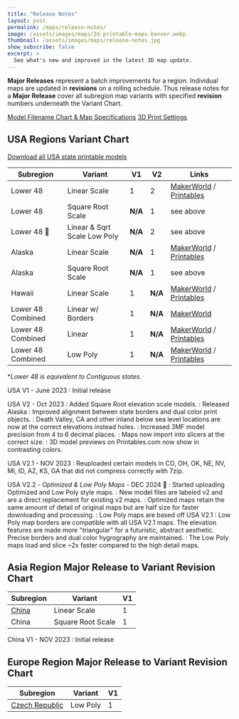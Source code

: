 ```yaml
---
title: "Release Notes"
layout: post
permalink: /maps/release-notes/
image: /assets/images/maps/3d-printable-maps-banner.webp
thumbnail: /assets/images/maps/release-notes.jpg
show_subscribe: false
excerpt: >
  See what's new and improved in the latest 3D map update.
---
```


**Major Releases** represent a batch improvements for a region. Individual maps are updated in **revisions** on a rolling schedule. Thus release notes for a **Major Release** cover all subregion map variants with specified **revision** numbers underneath the Variant Chart.

[Model Filename Chart & Map Specifications](https://ansonliu.com/maps/specifications/)
[3D Print Settings](https://ansonliu.com/maps/print-settings/)

## USA Regions Variant Chart

[Download all USA state printable models](https://www.printables.com/@ansonl/collections/714909)

| Subregion | Variant | V1 | V2 | Links |
| --- | --- | --- | --- | --- |
| Lower 48 | Linear Scale | 1 | 2 | [MakerWorld](https://makerworld.com/en/collections/766615) / [Printables](https://www.printables.com/@ansonl/collections/714909) |
| Lower 48 | Square Root Scale | __N/A__ | 1 | see above |
| Lower 48 🚧 | Linear & Sqrt Scale Low Poly | __N/A__ | 2 | see above |
| Alaska | Linear Scale | __N/A__ | 1 | [MakerWorld](https://makerworld.com/en/models/662546) / [Printables](https://www.printables.com/model/611779-alaska-usa-ak-topographic-relief-map-with-rivers-a) |
| Alaska | Square Root Scale | __N/A__ | 1 | see above |
| Hawaii | Linear Scale | 1 | __N/A__ | [MakerWorld](https://makerworld.com/en/models/571705) / [Printables](https://www.printables.com/model/546259-hawaii-usa-hi-southeastern-islands-topo-map-with-h) |
| Lower 48 Combined | Linear w/ Borders | 1 | __N/A__ | [MakerWorld](https://makerworld.com/en/models/226944) |
| Lower 48 Combined | Linear | 1 | __N/A__ | [MakerWorld](https://makerworld.com/en/models/230614) / [Printables](https://www.printables.com/model/529276-contiguous-usa-lower-48-topographic-map-with-hydro) |
| Lower 48 Combined | Low Poly | 1 | __N/A__ | [MakerWorld](https://makerworld.com/en/models/230533) / [Printables](https://www.printables.com/model/550506-low-poly-usa-lower-48-states) |

**Lower 48 is equivalent to Contiguous states.*

USA V1 - June 2023
: Initial release

USA V2 - Oct 2023
: Added Square Root elevation scale models.
: Released Alaska
: Improved alignment between state borders and dual color print objects.
: Death Valley, CA and other inland below sea level locations are now at the correct elevations instead holes.
: Increased 3MF model precision from 4 to 6 decimal places.
: Maps now import into slicers at the correct size.
: 3D model previews on Printables.com now show in contrasting colors.

USA V2.1 - NOV 2023
: Reuploaded certain models in CO, OH, OK, NE, NV, MI, ID, AZ, KS, GA that did not compress correctly with 7zip.

USA V2.2 - *Optimized & Low Poly Maps* - DEC 2024 🚧
: Started uploading Optimized and Low Poly style maps.
: New model files are labeled v2 and are a direct replacement for existing v2 maps.
: Optimized maps retain the same amount of detail of original maps but are half size for faster downloading and processing.
: Low Poly maps are based off USA V2.1
: Low Poly map borders are compatible with all USA V2.1 maps. The elevation features are made more "triangular" for a futuristic, abstract aesthetic. Precise borders and dual color hygrography are maintained.
: The Low Poly maps load and slice ~2x faster compared to the high detail maps.

## Asia Region Major Release to Variant Revision Chart

| Subregion | Variant | V1 |
| --- | --- | --- |
| [China](https://www.printables.com/model/656330-china-3d-relief-map-with-streams-and-lakes) | Linear Scale | 1 |
| China | Square Root Scale | 1 |

China V1 - NOV 2023
: Initial release

## Europe Region Major Release to Variant Revision Chart

| Subregion | Variant | V1 |
| --- | --- | --- |
| [Czech Republic](https://www.printables.com/model/552399-low-poly-czech-republic-ceska-republika-cz) | Low Poly | 1 |
